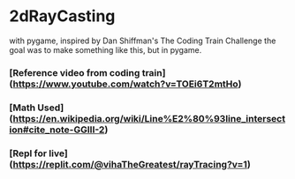 # 2dRayCasting
with pygame, inspired by Dan Shiffman's The Coding Train Challenge
the goal was to make something like this, but in pygame. 
### [Reference video from coding train] (https://www.youtube.com/watch?v=TOEi6T2mtHo)
### [Math Used] (https://en.wikipedia.org/wiki/Line%E2%80%93line_intersection#cite_note-GGIII-2)
### [Repl for live] (https://replit.com/@vihaTheGreatest/rayTracing?v=1)

